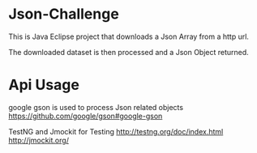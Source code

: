 # Json-Challenge

This is Java Eclipse project that downloads a Json Array from a http url.

The downloaded dataset is then processed and a Json Object returned.

# Api Usage
google gson is used to process Json related objects
https://github.com/google/gson#google-gson

TestNG and Jmockit for Testing
http://testng.org/doc/index.html
http://jmockit.org/

